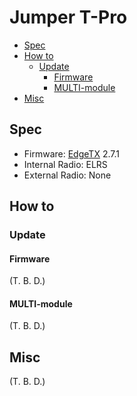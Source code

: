 # Jumper T-Pro

- [Spec](#spec)
- [How to](#how-to)
  - [Update](#update)
    - [Firmware](#firmware)
    - [MULTI-module](#multi-module)
- [Misc](#misc)

## Spec

- Firmware: [EdgeTX](https://github.com/EdgeTX/edgetx) 2.7.1
- Internal Radio: ELRS
- External Radio: None

## How to

### Update

#### Firmware

(T. B. D.)

#### MULTI-module

(T. B. D.)

## Misc

(T. B. D.)
